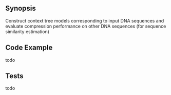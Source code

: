 ## Synopsis
Construct context tree models corresponding to input DNA sequences and 
evaluate compression performance on other DNA sequences (for sequence 
similarity estimation)

## Code Example
todo

## Tests
todo
